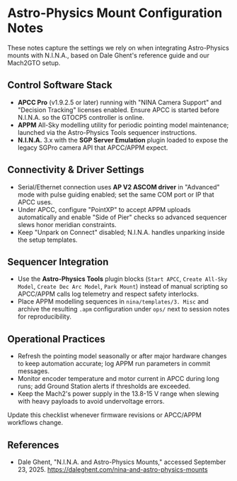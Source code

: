 # Astro-Physics Mount Configuration Notes

These notes capture the settings we rely on when integrating Astro-Physics mounts with N.I.N.A., based on Dale Ghent's reference guide and our Mach2GTO setup.

## Control Software Stack
- **APCC Pro** (v1.9.2.5 or later) running with "NINA Camera Support" and "Decision Tracking" licenses enabled. Ensure APCC is started before N.I.N.A. so the GTOCP5 controller is online.
- **APPM** All-Sky modelling utility for periodic pointing model maintenance; launched via the Astro-Physics Tools sequencer instructions.
- **N.I.N.A.** 3.x with the **SGP Server Emulation** plugin loaded to expose the legacy SGPro camera API that APCC/APPM expect.

## Connectivity & Driver Settings
- Serial/Ethernet connection uses **AP V2 ASCOM driver** in "Advanced" mode with pulse guiding enabled; set the same COM port or IP that APCC uses.
- Under APCC, configure "PointXP" to accept APPM uploads automatically and enable "Side of Pier" checks so advanced sequencer slews honor meridian constraints.
- Keep "Unpark on Connect" disabled; N.I.N.A. handles unparking inside the setup templates.

## Sequencer Integration
- Use the **Astro-Physics Tools** plugin blocks (`Start APCC`, `Create All-Sky Model`, `Create Dec Arc Model`, `Park Mount`) instead of manual scripting so APCC/APPM calls log telemetry and respect safety interlocks.
- Place APPM modelling sequences in `nina/templates/3. Misc` and archive the resulting `.apm` configuration under `ops/` next to session notes for reproducibility.

## Operational Practices
- Refresh the pointing model seasonally or after major hardware changes to keep automation accurate; log APPM run parameters in commit messages.
- Monitor encoder temperature and motor current in APCC during long runs; add Ground Station alerts if thresholds are exceeded.
- Keep the Mach2's power supply in the 13.8-15 V range when slewing with heavy payloads to avoid undervoltage errors.

Update this checklist whenever firmware revisions or APCC/APPM workflows change.

## References
- Dale Ghent, "N.I.N.A. and Astro-Physics Mounts," accessed September 23, 2025. <https://daleghent.com/nina-and-astro-physics-mounts>
